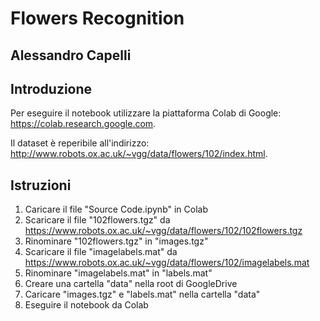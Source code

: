 # Flowers Recognition
## Alessandro Capelli

## Introduzione

Per eseguire il notebook utilizzare la piattaforma Colab di Google: <https://colab.research.google.com>.

Il dataset è reperibile all'indirizzo: <http://www.robots.ox.ac.uk/~vgg/data/flowers/102/index.html>.

## Istruzioni
1. Caricare il file "Source Code.ipynb" in Colab
2. Scaricare il file "102flowers.tgz" da <https://www.robots.ox.ac.uk/~vgg/data/flowers/102/102flowers.tgz>
3. Rinominare "102flowers.tgz" in "images.tgz"
4. Scaricare il file "imagelabels.mat" da <https://www.robots.ox.ac.uk/~vgg/data/flowers/102/imagelabels.mat>
5. Rinominare "imagelabels.mat" in "labels.mat"
6. Creare una cartella "data" nella root di GoogleDrive
7. Caricare "images.tgz" e "labels.mat" nella cartella "data"
8. Eseguire il notebook da Colab
